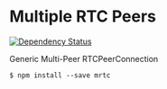# Multiple RTC Peers

[![Dependency Status](https://david-dm.org/nihey/multi-rtc.png)](https://david-dm.org/nihey/multi-rtc)

Generic Multi-Peer RTCPeerConnection
```
$ npm install --save mrtc
```
